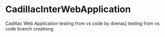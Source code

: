 # CadillacInterWebApplication
Cadillac Web Application 
testing from vs code by dveras]
testing from vs code branch creationg
